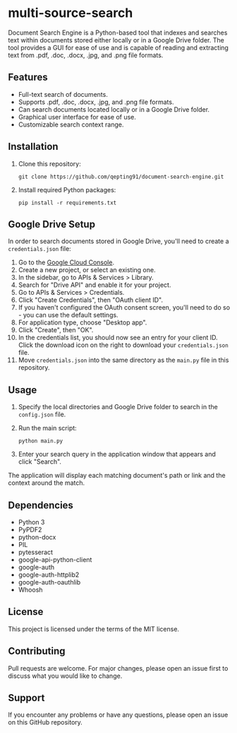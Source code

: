 # multi-source-search
Document Search Engine is a Python-based tool that indexes and searches text within documents stored either locally or in a Google Drive folder. The tool provides a GUI for ease of use and is capable of reading and extracting text from .pdf, .doc, .docx, .jpg, and .png file formats.

## Features

- Full-text search of documents.
- Supports .pdf, .doc, .docx, .jpg, and .png file formats.
- Can search documents located locally or in a Google Drive folder.
- Graphical user interface for ease of use.
- Customizable search context range.

## Installation

1. Clone this repository:
    ```
    git clone https://github.com/qepting91/document-search-engine.git
    ```

2. Install required Python packages:
    ```
    pip install -r requirements.txt
    ```

## Google Drive Setup

In order to search documents stored in Google Drive, you'll need to create a `credentials.json` file:

1. Go to the [Google Cloud Console](https://console.cloud.google.com/).
2. Create a new project, or select an existing one.
3. In the sidebar, go to APIs & Services > Library.
4. Search for "Drive API" and enable it for your project.
5. Go to APIs & Services > Credentials.
6. Click "Create Credentials", then "OAuth client ID".
7. If you haven't configured the OAuth consent screen, you'll need to do so - you can use the default settings.
8. For application type, choose "Desktop app".
9. Click "Create", then "OK".
10. In the credentials list, you should now see an entry for your client ID. Click the download icon on the right to download your `credentials.json` file.
11. Move `credentials.json` into the same directory as the `main.py` file in this repository.

## Usage

1. Specify the local directories and Google Drive folder to search in the `config.json` file.
2. Run the main script:
    ```
    python main.py
    ```

3. Enter your search query in the application window that appears and click "Search".

The application will display each matching document's path or link and the context around the match.

## Dependencies

- Python 3
- PyPDF2
- python-docx
- PIL
- pytesseract
- google-api-python-client
- google-auth
- google-auth-httplib2
- google-auth-oauthlib
- Whoosh

## License

This project is licensed under the terms of the MIT license.

## Contributing

Pull requests are welcome. For major changes, please open an issue first to discuss what you would like to change.

## Support

If you encounter any problems or have any questions, please open an issue on this GitHub repository.
